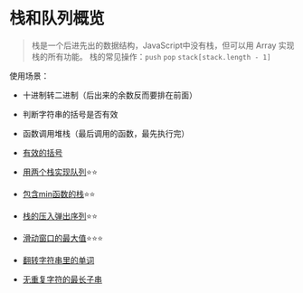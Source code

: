 # 栈和队列概览

> 栈是一个后进先出的数据结构，JavaScript中没有栈，但可以用 Array 实现栈的所有功能。
> 栈的常见操作：`push` `pop` `stack[stack.length - 1]`

使用场景：
- 十进制转二进制（后出来的余数反而要排在前面）
- 判断字符串的括号是否有效
- 函数调用堆栈（最后调用的函数，最先执行完）

- [有效的括号](./有效的括号.md)

- [用两个栈实现队列](./用两个栈实现队列.md)⭐⭐
- [包含min函数的栈](./包含min函数的栈.md)⭐⭐
- [栈的压入弹出序列](./栈的压入弹出序列.md)⭐⭐
- [滑动窗口的最大值](./滑动窗口的最大值.md)⭐⭐⭐
- [翻转字符串里的单词](./翻转字符串里的单词.md)
- [无重复字符的最长子串](./无重复字符的最长子串.md)